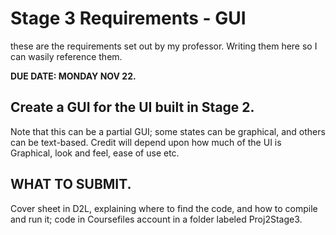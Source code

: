 # Stage 3 Requirements - GUI
these are the requirements set out by my professor. Writing them here so I can wasily reference them.

**DUE DATE: MONDAY NOV 22.**

## Create a GUI for the UI built in Stage 2.
Note that this can be a partial GUI; some states can be graphical, and others can be text-based. Credit will depend upon how much of the UI is Graphical, look and feel, ease of use etc.

## WHAT TO SUBMIT.
Cover sheet in D2L, explaining where to find the code, and how to compile and run it; code in Coursefiles account in a folder labeled Proj2Stage3.